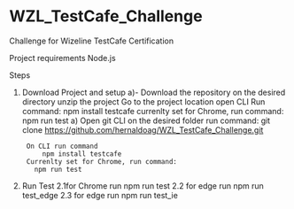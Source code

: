 # WZL_TestCafe_Challenge
Challenge for Wizeline TestCafe Certification 

Project requirements
    Node.js

Steps
1. Download Project and setup
    a)- Download the repository on the desired directory
        unzip the project
        Go to the project location
        open CLI 
        Run command: 
            npm install testcafe
        currenlty set for Chrome, run command:
          npm run test
    a) Open git CLI on the desired folder
        run command:
            git clone https://github.com/hernaldoag/WZL_TestCafe_Challenge.git
    
        On CLI run command
            npm install testcafe
        Currenlty set for Chrome, run command:
          npm run test
2. Run Test
    2.1for Chrome run
        npm run test 
    2.2 for edge run
        npm run test_edge
    2.3 for edge run
        npm run test_ie
